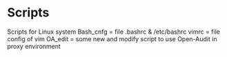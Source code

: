 # Scripts
Scripts for Linux system
Bash_cnfg = file .bashrc & /etc/bashrc
vimrc = file config of vim
OA_edit = some new and modify script to use Open-Audit in proxy environment
